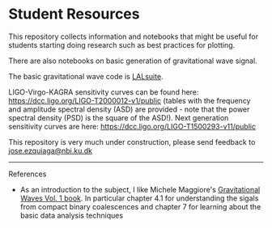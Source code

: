 # Student Resources

This repository collects information and notebooks that might be useful for students starting doing research such as best practices for plotting.

There are also notebooks on basic generation of gravitational wave signal.

The basic gravitational wave code is [LALsuite](https://docs.ligo.org/lscsoft/lalsuite/lalsimulation/index.html).

LIGO-Virgo-KAGRA sensitivity curves can be found here: https://dcc.ligo.org/LIGO-T2000012-v1/public (tables with the frequency and amplitude spectral density (ASD) are provided - note that the power spectral density (PSD) is the square of the ASD!). Next generation sensitivity curves are here: https://dcc.ligo.org/LIGO-T1500293-v11/public


This repository is very much under construction, please send feedback to jose.ezquiaga@nbi.ku.dk

---
References

- As an introduction to the subject, I like Michele Maggiore's [Gravitational Waves Vol. 1 book](https://global.oup.com/academic/product/gravitational-waves-9780198570745?cc=dk&lang=en&). In particular chapter 4.1 for understanding the sigals from compact binary coalescences and chapter 7 for learning about the basic data analysis techniques
